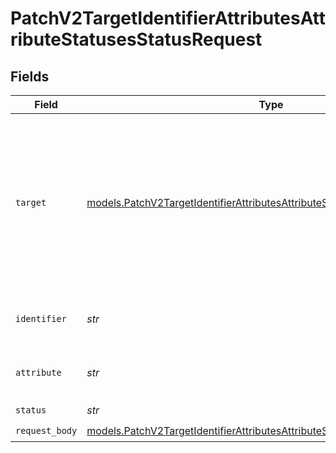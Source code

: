 # PatchV2TargetIdentifierAttributesAttributeStatusesStatusRequest


## Fields

| Field                                                                                                                                                          | Type                                                                                                                                                           | Required                                                                                                                                                       | Description                                                                                                                                                    | Example                                                                                                                                                        |
| -------------------------------------------------------------------------------------------------------------------------------------------------------------- | -------------------------------------------------------------------------------------------------------------------------------------------------------------- | -------------------------------------------------------------------------------------------------------------------------------------------------------------- | -------------------------------------------------------------------------------------------------------------------------------------------------------------- | -------------------------------------------------------------------------------------------------------------------------------------------------------------- |
| `target`                                                                                                                                                       | [models.PatchV2TargetIdentifierAttributesAttributeStatusesStatusTarget](../models/patchv2targetidentifierattributesattributestatusesstatustarget.md)           | :heavy_check_mark:                                                                                                                                             | Whether the attribute is on an object or a list. Please note that company and person objects do not support status attributes at this time.                    | lists                                                                                                                                                          |
| `identifier`                                                                                                                                                   | *str*                                                                                                                                                          | :heavy_check_mark:                                                                                                                                             | N/A                                                                                                                                                            | 33ebdbe9-e529-47c9-b894-0ba25e9c15c0                                                                                                                           |
| `attribute`                                                                                                                                                    | *str*                                                                                                                                                          | :heavy_check_mark:                                                                                                                                             | N/A                                                                                                                                                            | 41252299-f8c7-4b5e-99c9-4ff8321d2f96                                                                                                                           |
| `status`                                                                                                                                                       | *str*                                                                                                                                                          | :heavy_check_mark:                                                                                                                                             | N/A                                                                                                                                                            | In Progress                                                                                                                                                    |
| `request_body`                                                                                                                                                 | [models.PatchV2TargetIdentifierAttributesAttributeStatusesStatusRequestBody](../models/patchv2targetidentifierattributesattributestatusesstatusrequestbody.md) | :heavy_check_mark:                                                                                                                                             | N/A                                                                                                                                                            |                                                                                                                                                                |